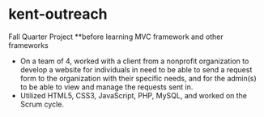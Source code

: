 # kent-outreach
Fall Quarter Project **before learning MVC framework and other frameworks
* On a team of 4, worked with a client from a nonprofit organization to develop a website for individuals in need to be able to send a request form to the organization with their specific needs, and for the admin(s) to be able to view and manage the requests sent in.
* Utilized HTML5, CSS3, JavaScript, PHP, MySQL, and worked on the Scrum cycle.
